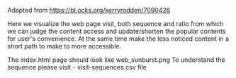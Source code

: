 Adapted from https://bl.ocks.org/kerryrodden/7090426

Here we visualize the web page visit, both sequence and ratio from which we can judge the content access and update/shorten the popular contents for user's convenience. At the same time make the less noticed content in a short path to make to more accessible.

The index.html page should look like web_sunburst.png
To understand the sequence please visit - visit-sequences.csv file
